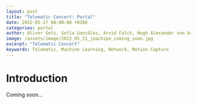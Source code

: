 ```yaml
---
layout: post
title: "Telematic Concert: Portal"
date: 2022-05-27 08:00:00 +0200
categories: portal
author: Oliver Getz, Sofía González, Arvid Falch, Hugh Alexander von Arnim
image: /assets/image/2022_05_21_joachipo_coming_soon.jpg
excerpt: "Telematic Concert"
keywords: Telematic, Machine Learning, Network, Motion Capture
---
```


# Introduction

Coming soon...
